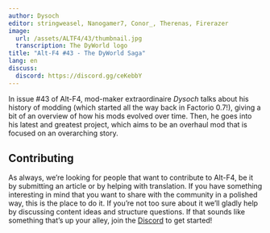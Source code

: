 ```yaml
---
author: Dysoch
editor: stringweasel, Nanogamer7, Conor_, Therenas, Firerazer
image:
  url: /assets/ALTF4/43/thumbnail.jpg
  transcription: The DyWorld logo
title: "Alt-F4 #43 - The DyWorld Saga"
lang: en
discuss:
  discord: https://discord.gg/ceKebbY
---
```


In issue #43 of Alt-F4, mod-maker extraordinaire *Dysoch* talks about his history of modding (which started all the way back in Factorio 0.7!), giving a bit of an overview of how his mods evolved over time. Then, he goes into his latest and greatest project, which aims to be an overhaul mod that is focused on an overarching story.

## Contributing

As always, we’re looking for people that want to contribute to Alt-F4, be it by submitting an article or by helping with translation. If you have something interesting in mind that you want to share with the community in a polished way, this is the place to do it. If you’re not too sure about it we’ll gladly help by discussing content ideas and structure questions. If that sounds like something that’s up your alley, join the [Discord](https://discord.gg/nxnCFkb) to get started!
